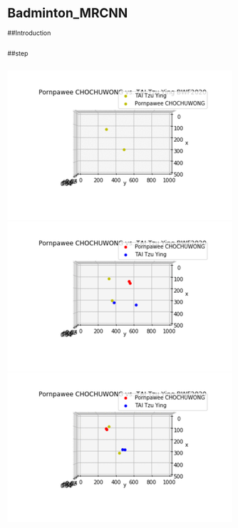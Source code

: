 # Badminton_MRCNN
##Introduction

##

##step

##

<center><img src='./results/Webp.net-gifmaker (3).gif' width='800px'></center>
<center><img src='./results/Webp.net-gifmaker (4).gif' width='800px'></center>
<center><img src='./results/Webp.net-gifmaker (5).gif' width='800px'></center>
